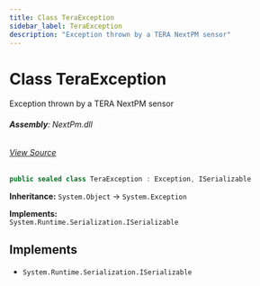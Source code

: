 ```yaml
---
title: Class TeraException
sidebar_label: TeraException
description: "Exception thrown by a TERA NextPM sensor"
---
```

# Class TeraException
Exception thrown by a TERA NextPM sensor

###### **Assembly**: NextPm.dll
###### [View Source](https://github.com/WildernessLabs/Meadow.Foundation.git/blob/develop/Source/Meadow.Foundation.Peripherals/Sensors.Environmental.NextPm/Driver/TeraException.cs#L8)
```csharp title="Declaration"
public sealed class TeraException : Exception, ISerializable
```
**Inheritance:** `System.Object` -> `System.Exception`

**Implements:**  
`System.Runtime.Serialization.ISerializable`


## Implements

* `System.Runtime.Serialization.ISerializable`
